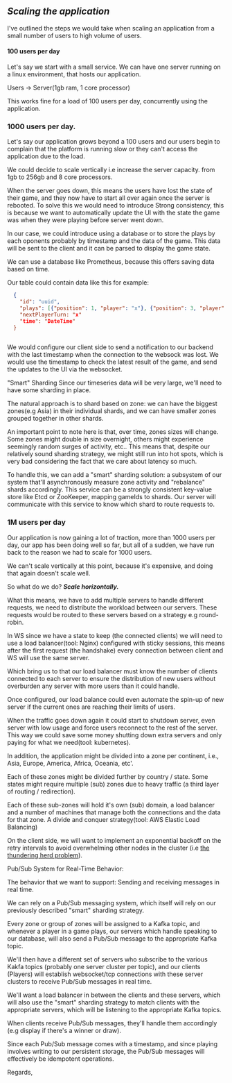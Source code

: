 ## ***Scaling the application***

I've outlined the steps we would take when scaling an application from a small number of users to high volume of users.

#### 100 users per day

Let's say we start with a small service. We can have one server running on a linux environment, that hosts our application.

Users -> Server(1gb ram, 1 core processor)

This works fine for a load of 100 users per day, concurrently using the application.

### 1000 users per day.

Let's say our application grows beyond a 100 users and our users begin to complain that the platform is running slow or they can't access the application due to the load.

We could decide to scale vertically i.e increase the server capacity. from 1gb to 256gb and 8 core processors.

When the server goes down, this means the users have lost the state of their game, and they now have to start all over again once the server is rebooted.
To solve this we would need to introduce Strong consistency, this is because we want to automatically update the UI with the state the game was when they were playing before server went down.

In our case, we could introduce using a database or to store the plays by each oponents probably by timestamp and the data of the game. This data will be sent to the client and it can be parsed to display the game state.

We can use a database like Prometheus, because this offers saving data based on time.

Our table could contain data like this for example:

```json
  {
    "id": "uuid",
    "plays": [{"position": 1, "player": "x"}, {"position": 3, "player": "o"}],
    "nextPlayerTurn: "x"
    "time": "DateTime"
  }
  
```

We would configure our client side to send a notification to our backend with the last timestamp when the connection to the websock was lost.
We would use the timestamp to check the latest result of the game, and send the updates to the UI via the websocket.

"Smart" Sharding
Since our timeseries data will be very large, we'll need to have some sharding in place.

The natural approach is to shard based on zone: we can have the biggest zones(e.g Asia) in their individual shards, and we can have smaller zones grouped together in other shards.

An important point to note here is that, over time, zones sizes will change. Some zones might double in size overnight, others might experience seemingly random surges of activity, etc.. This means that, despite our relatively sound sharding strategy, we might still run into hot spots, which is very bad considering the fact that we care about latency so much.

To handle this, we can add a "smart" sharding solution: a subsystem of our system that'll asynchronously measure zone activity and "rebalance" shards accordingly. This service can be a strongly consistent key-value store like Etcd or ZooKeeper, mapping gameIds to shards. Our server will communicate with this service to know which shard to route requests to.

### 1M users per day

Our application is now gaining a lot of traction, more than 1000 users per day, our app has been doing well so far, but all of a sudden, we have run back to the reason we had to scale for 1000 users.

We can't scale vertically at this point, because it's expensive, and doing that again doesn't scale well.

So what do we do?
***Scale horizontally.***

What this means, we have to add multiple servers to handle different requests, we need to distribute the workload between our servers.
These requests would be routed to these servers based on a strategy e.g round-robin.

In WS since we have a state to keep (the connected clients) we will need to use a load balancer(tool: Nginx) configured with sticky sessions, this means after the first request (the handshake) every connection between client and WS will use the same server.

Which bring us to that our load balancer must know the number of clients connected to each server to ensure the distribution of new users without overburden any server with more users than it could handle.

Once configured, our load balance could even automate the spin-up of new server if the current ones are reaching their limits of users.

When the traffic goes down again it could start to shutdown server, even server with low usage and force users reconnect to the rest of the server. This way we could save some money shutting down extra servers and only paying for what we need(tool: kubernetes).

In addition, the application might be divided into a zone per continent, i.e., Asia, Europe, America, Africa, Oceania, etc'.

Each of these zones might be divided further by country / state.
Some states might require multiple (sub) zones due to heavy traffic (a third layer of routing / redirection).

Each of these sub-zones will hold it's own (sub) domain, a load balancer and a number of machines that manage both the connections and the data for that zone.
A divide and conquer strategy(tool: AWS Elastic Load Balancing)

On the client side, we will want to implement an exponential backoff on the retry intervals to avoid overwhelming other nodes in the cluster (i.e [the thundering herd problem](https://en.wikipedia.org/wiki/Thundering_herd_problem)).

Pub/Sub System for Real-Time Behavior:

The behavior that we want to support:
Sending and receiving messages in real time.

We can rely on a Pub/Sub messaging system, which itself will rely on our previously described "smart" sharding strategy.

Every zone or group of zones will be assigned to a Kafka topic, and whenever a player in a game plays, our servers which handle speaking to our database, will also send a Pub/Sub message to the appropriate Kafka topic.

We'll then have a different set of servers who subscribe to the various Kakfa topics (probably one server cluster per topic), and our clients (Players) will establish websocket/tcp connections with these server clusters to receive Pub/Sub messages in real time.

We'll want a load balancer in between the clients and these servers, which will also use the "smart" sharding strategy to match clients with the appropriate servers, which will be listening to the appropriate Kafka topics.

When clients receive Pub/Sub messages, they'll handle them accordingly (e.g display if there's a winner or draw).

Since each Pub/Sub message comes with a timestamp, and since playing involves writing to our persistent storage, the Pub/Sub messages will effectively be idempotent operations.


Regards,
